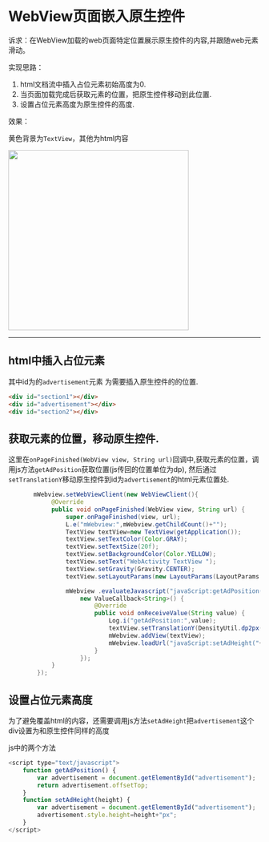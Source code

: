 # WebView页面嵌入原生控件


诉求：在WebView加载的web页面特定位置展示原生控件的内容,并跟随web元素滑动。

实现思路：
1. html文档流中插入占位元素初始高度为0.
2. 当页面加载完成后获取元素的位置，把原生控件移动到此位置.
3. 设置占位元素高度为原生控件的高度.

效果：

黄色背景为`TextView`，其他为html内容

<img src="https://img-blog.csdnimg.cn/20190328142941333.gif" width="360px"/>


---
## html中插入占位元素
其中id为的`advertisement`元素 为需要插入原生控件的的位置.

```html
<div id="section1"></div>
<div id="advertisement"></div>
<div id="section2"></div>
```

##  获取元素的位置，移动原生控件.
这里在`onPageFinished(WebView view, String url)`回调中,获取元素的位置，调用js方法`getAdPosition`获取位置(js传回的位置单位为dp),
然后通过`setTranslationY`移动原生控件到id为`advertisement`的html元素位置处.

```java
       mWebview.setWebViewClient(new WebViewClient(){
            @Override
            public void onPageFinished(WebView view, String url) {
                super.onPageFinished(view, url);
                L.e("mWebview:",mWebview.getChildCount()+"");
                TextView textView=new TextView(getApplication());
                textView.setTextColor(Color.GRAY);
                textView.setTextSize(20f);
                textView.setBackgroundColor(Color.YELLOW);
                textView.setText("WebActivity TextView ");
                textView.setGravity(Gravity.CENTER);
                textView.setLayoutParams(new LayoutParams(LayoutParams.MATCH_PARENT,DensityUtil.dp2px(AndroidApplication.getContext(),TV_HEIGHT)));

                mWebview .evaluateJavascript("javaScript:getAdPosition()",
                    new ValueCallback<String>() {
                        @Override
                        public void onReceiveValue(String value) {
                            Log.i("getAdPosition:",value);
                            textView.setTranslationY(DensityUtil.dp2px(WebActivity.this,Float.parseFloat(value)));
                            mWebview.addView(textView);
                            mWebview.loadUrl("javaScript:setAdHeight("+TV_HEIGHT+")");
                        }
                    });
            }
        });
 ```

## 设置占位元素高度
为了避免覆盖html的内容，还需要调用js方法`setAdHeight`把`advertisement`这个div设置为和原生控件同样的高度

js中的两个方法

```javascript
<script type="text/javascript">
    function getAdPosition() {
        var advertisement = document.getElementById("advertisement");
        return advertisement.offsetTop;
    }
    function setAdHeight(height) {
        var advertisement = document.getElementById("advertisement");
        advertisement.style.height=height+"px";
    }
</script>

```